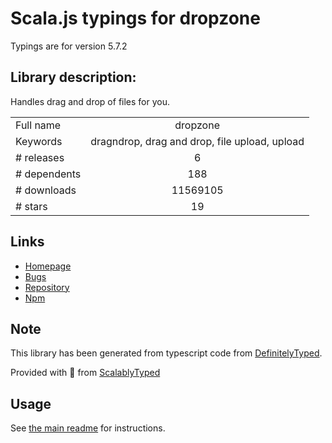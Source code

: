 
# Scala.js typings for dropzone

Typings are for version 5.7.2

## Library description:
Handles drag and drop of files for you.

|                    |                 |
| ------------------ | :-------------: |
| Full name          | dropzone |
| Keywords           | dragndrop, drag and drop, file upload, upload |
| # releases         | 6 |
| # dependents       | 188 |
| # downloads        | 11569105 |
| # stars            | 19 |

## Links
- [Homepage](http://www.dropzonejs.com)
- [Bugs](https://gitlab.com/meno/dropzone/issues)
- [Repository](https://gitlab.com/meno/dropzone)
- [Npm](https://www.npmjs.com/package/dropzone)
    


## Note
This library has been generated from typescript code from [DefinitelyTyped](https://definitelytyped.org).

Provided with :purple_heart: from [ScalablyTyped](https://github.com/oyvindberg/ScalablyTyped)

## Usage
See [the main readme](../../readme.md) for instructions.


